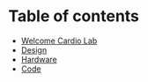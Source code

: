 # Table of contents

* [Welcome Cardio Lab](README.md)
* [Design](design.md)
* [Hardware](hardware.md)
* [Code](code.md)
